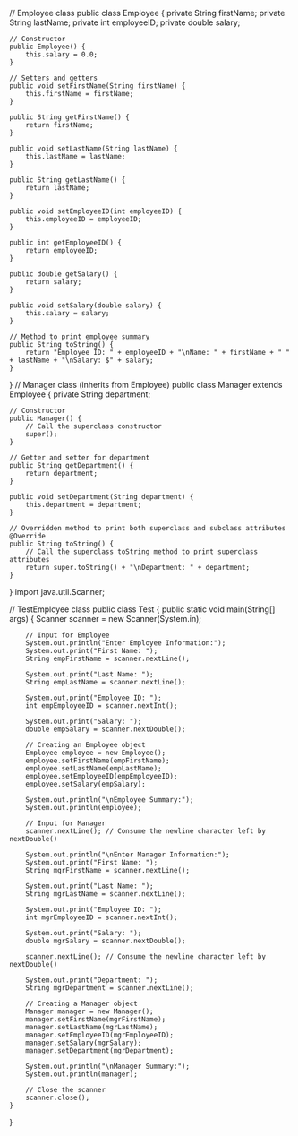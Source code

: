 // Employee class
public class Employee {
    private String firstName;
    private String lastName;
    private int employeeID;
    private double salary;

    // Constructor
    public Employee() {
        this.salary = 0.0;
    }

    // Setters and getters
    public void setFirstName(String firstName) {
        this.firstName = firstName;
    }

    public String getFirstName() {
        return firstName;
    }

    public void setLastName(String lastName) {
        this.lastName = lastName;
    }

    public String getLastName() {
        return lastName;
    }

    public void setEmployeeID(int employeeID) {
        this.employeeID = employeeID;
    }

    public int getEmployeeID() {
        return employeeID;
    }

    public double getSalary() {
        return salary;
    }

    public void setSalary(double salary) {
        this.salary = salary;
    }

    // Method to print employee summary
    public String toString() {
        return "Employee ID: " + employeeID + "\nName: " + firstName + " " + lastName + "\nSalary: $" + salary;
    }
}
// Manager class (inherits from Employee)
public class Manager extends Employee {
    private String department;

    // Constructor
    public Manager() {
        // Call the superclass constructor
        super();
    }

    // Getter and setter for department
    public String getDepartment() {
        return department;
    }

    public void setDepartment(String department) {
        this.department = department;
    }

    // Overridden method to print both superclass and subclass attributes
    @Override
    public String toString() {
        // Call the superclass toString method to print superclass attributes
        return super.toString() + "\nDepartment: " + department;
    }
}
import java.util.Scanner;

// TestEmployee class
public class Test {
    public static void main(String[] args) {
        Scanner scanner = new Scanner(System.in);

        // Input for Employee
        System.out.println("Enter Employee Information:");
        System.out.print("First Name: ");
        String empFirstName = scanner.nextLine();

        System.out.print("Last Name: ");
        String empLastName = scanner.nextLine();

        System.out.print("Employee ID: ");
        int empEmployeeID = scanner.nextInt();

        System.out.print("Salary: ");
        double empSalary = scanner.nextDouble();

        // Creating an Employee object
        Employee employee = new Employee();
        employee.setFirstName(empFirstName);
        employee.setLastName(empLastName);
        employee.setEmployeeID(empEmployeeID);
        employee.setSalary(empSalary);

        System.out.println("\nEmployee Summary:");
        System.out.println(employee);

        // Input for Manager
        scanner.nextLine(); // Consume the newline character left by nextDouble()

        System.out.println("\nEnter Manager Information:");
        System.out.print("First Name: ");
        String mgrFirstName = scanner.nextLine();

        System.out.print("Last Name: ");
        String mgrLastName = scanner.nextLine();

        System.out.print("Employee ID: ");
        int mgrEmployeeID = scanner.nextInt();

        System.out.print("Salary: ");
        double mgrSalary = scanner.nextDouble();

        scanner.nextLine(); // Consume the newline character left by nextDouble()

        System.out.print("Department: ");
        String mgrDepartment = scanner.nextLine();

        // Creating a Manager object
        Manager manager = new Manager();
        manager.setFirstName(mgrFirstName);
        manager.setLastName(mgrLastName);
        manager.setEmployeeID(mgrEmployeeID);
        manager.setSalary(mgrSalary);
        manager.setDepartment(mgrDepartment);

        System.out.println("\nManager Summary:");
        System.out.println(manager);

        // Close the scanner
        scanner.close();
    }
}
